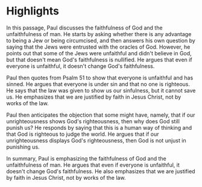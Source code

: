 # Highlights

In this passage, Paul discusses the faithfulness of God and the unfaithfulness of man. He starts by asking whether there is any advantage to being a Jew or being circumcised, and then answers his own question by saying that the Jews were entrusted with the oracles of God. However, he points out that some of the Jews were unfaithful and didn't believe in God, but that doesn't mean God's faithfulness is nullified. He argues that even if everyone is unfaithful, it doesn't change God's faithfulness.

Paul then quotes from Psalm 51 to show that everyone is unfaithful and has sinned. He argues that everyone is under sin and that no one is righteous. He says that the law was given to show us our sinfulness, but it cannot save us. He emphasizes that we are justified by faith in Jesus Christ, not by works of the law.

Paul then anticipates the objection that some might have, namely, that if our unrighteousness shows God's righteousness, then why does God still punish us? He responds by saying that this is a human way of thinking and that God is righteous to judge the world. He argues that if our unrighteousness displays God's righteousness, then God is not unjust in punishing us.

In summary, Paul is emphasizing the faithfulness of God and the unfaithfulness of man. He argues that even if everyone is unfaithful, it doesn't change God's faithfulness. He also emphasizes that we are justified by faith in Jesus Christ, not by works of the law.

